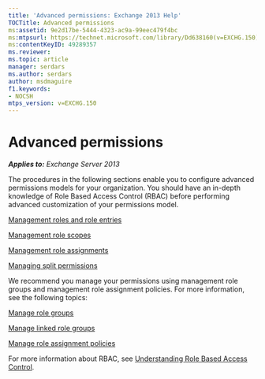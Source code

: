 ```yaml
---
title: 'Advanced permissions: Exchange 2013 Help'
TOCTitle: Advanced permissions
ms:assetid: 9e2d17be-5444-4323-ac9a-99eec479f4bc
ms:mtpsurl: https://technet.microsoft.com/library/Dd638160(v=EXCHG.150)
ms:contentKeyID: 49289357
ms.reviewer: 
ms.topic: article
manager: serdars
ms.author: serdars
author: msdmaguire
f1.keywords:
- NOCSH
mtps_version: v=EXCHG.150
---
```


# Advanced permissions

_**Applies to:** Exchange Server 2013_

The procedures in the following sections enable you to configure advanced permissions models for your organization. You should have an in-depth knowledge of Role Based Access Control (RBAC) before performing advanced customization of your permissions model.

[Management roles and role entries](management-roles-and-role-entries-exchange-2013-help.md)

[Management role scopes](management-role-scopes-exchange-2013-help.md)

[Management role assignments](management-role-assignments-exchange-2013-help.md)

[Managing split permissions](managing-split-permissions-exchange-2013-help.md)

We recommend you manage your permissions using management role groups and management role assignment policies. For more information, see the following topics:

[Manage role groups](manage-role-groups-exchange-2013-help.md)

[Manage linked role groups](manage-linked-role-groups-exchange-2013-help.md)

[Manage role assignment policies](manage-role-assignment-policies-exchange-2013-help.md)

For more information about RBAC, see [Understanding Role Based Access Control](understanding-role-based-access-control-exchange-2013-help.md).
